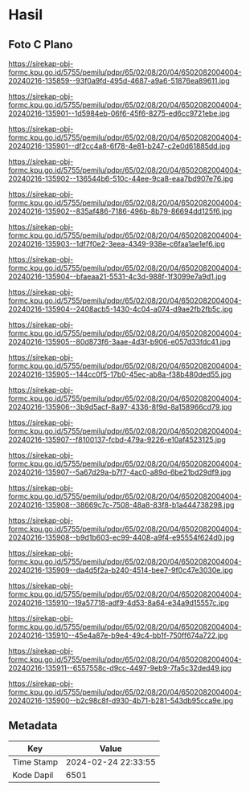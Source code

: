 # Hasil

## Foto C Plano

https://sirekap-obj-formc.kpu.go.id/5755/pemilu/pdpr/65/02/08/20/04/6502082004004-20240216-135859--93f0a9fd-495d-4687-a9a6-51876ea89611.jpg

https://sirekap-obj-formc.kpu.go.id/5755/pemilu/pdpr/65/02/08/20/04/6502082004004-20240216-135901--1d5984eb-06f6-45f6-8275-ed6cc9721ebe.jpg

https://sirekap-obj-formc.kpu.go.id/5755/pemilu/pdpr/65/02/08/20/04/6502082004004-20240216-135901--df2cc4a8-6f78-4e81-b247-c2e0d61885dd.jpg

https://sirekap-obj-formc.kpu.go.id/5755/pemilu/pdpr/65/02/08/20/04/6502082004004-20240216-135902--136544b6-510c-44ee-9ca8-eaa7bd907e76.jpg

https://sirekap-obj-formc.kpu.go.id/5755/pemilu/pdpr/65/02/08/20/04/6502082004004-20240216-135902--835af486-7186-496b-8b79-86694dd125f6.jpg

https://sirekap-obj-formc.kpu.go.id/5755/pemilu/pdpr/65/02/08/20/04/6502082004004-20240216-135903--1df7f0e2-3eea-4349-938e-c6faa1ae1ef6.jpg

https://sirekap-obj-formc.kpu.go.id/5755/pemilu/pdpr/65/02/08/20/04/6502082004004-20240216-135904--bfaeaa21-5531-4c3d-988f-1f3099e7a9d1.jpg

https://sirekap-obj-formc.kpu.go.id/5755/pemilu/pdpr/65/02/08/20/04/6502082004004-20240216-135904--2408acb5-1430-4c04-a074-d9ae2fb2fb5c.jpg

https://sirekap-obj-formc.kpu.go.id/5755/pemilu/pdpr/65/02/08/20/04/6502082004004-20240216-135905--80d873f6-3aae-4d3f-b906-e057d33fdc41.jpg

https://sirekap-obj-formc.kpu.go.id/5755/pemilu/pdpr/65/02/08/20/04/6502082004004-20240216-135905--144cc0f5-17b0-45ec-ab8a-f38b480ded55.jpg

https://sirekap-obj-formc.kpu.go.id/5755/pemilu/pdpr/65/02/08/20/04/6502082004004-20240216-135906--3b9d5acf-8a97-4336-8f9d-8a158966cd79.jpg

https://sirekap-obj-formc.kpu.go.id/5755/pemilu/pdpr/65/02/08/20/04/6502082004004-20240216-135907--f8100137-fcbd-479a-9226-e10af4523125.jpg

https://sirekap-obj-formc.kpu.go.id/5755/pemilu/pdpr/65/02/08/20/04/6502082004004-20240216-135907--5a67d29a-b7f7-4ac0-a89d-6be21bd29df9.jpg

https://sirekap-obj-formc.kpu.go.id/5755/pemilu/pdpr/65/02/08/20/04/6502082004004-20240216-135908--38669c7c-7508-48a8-83f8-b1a444738298.jpg

https://sirekap-obj-formc.kpu.go.id/5755/pemilu/pdpr/65/02/08/20/04/6502082004004-20240216-135908--b9d1b603-ec99-4408-a9f4-e95554f624d0.jpg

https://sirekap-obj-formc.kpu.go.id/5755/pemilu/pdpr/65/02/08/20/04/6502082004004-20240216-135909--da4d5f2a-b240-4514-bee7-9f0c47e3030e.jpg

https://sirekap-obj-formc.kpu.go.id/5755/pemilu/pdpr/65/02/08/20/04/6502082004004-20240216-135910--19a57718-adf9-4d53-8a64-e34a9d15557c.jpg

https://sirekap-obj-formc.kpu.go.id/5755/pemilu/pdpr/65/02/08/20/04/6502082004004-20240216-135910--45e4a87e-b9e4-49c4-bb1f-750ff674a722.jpg

https://sirekap-obj-formc.kpu.go.id/5755/pemilu/pdpr/65/02/08/20/04/6502082004004-20240216-135911--6557558c-d9cc-4497-9eb9-7fa5c32ded49.jpg

https://sirekap-obj-formc.kpu.go.id/5755/pemilu/pdpr/65/02/08/20/04/6502082004004-20240216-135900--b2c98c8f-d930-4b71-b281-543db95cca9e.jpg


## Metadata

| Key        | Value               |
| ---------- | ------------------- |
| Time Stamp | 2024-02-24 22:33:55 |
| Kode Dapil | 6501                |



